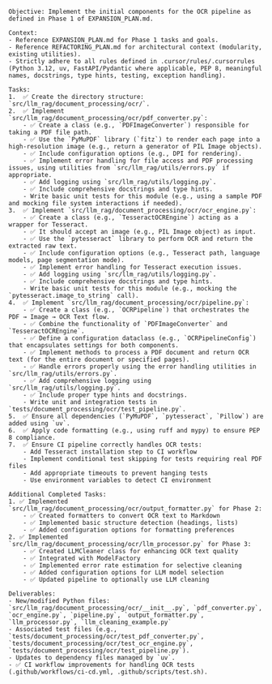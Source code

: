     Objective: Implement the initial components for the OCR pipeline as defined in Phase 1 of EXPANSION_PLAN.md.

    Context:
    - Reference EXPANSION_PLAN.md for Phase 1 tasks and goals.
    - Reference REFACTORING_PLAN.md for architectural context (modularity, existing utilities).
    - Strictly adhere to all rules defined in .cursor/rules/.cursorrules (Python 3.12, uv, FastAPI/Pydantic where applicable, PEP 8, meaningful names, docstrings, type hints, testing, exception handling).

    Tasks:
    1.  ✅ Create the directory structure: `src/llm_rag/document_processing/ocr/`.
    2.  ✅ Implement `src/llm_rag/document_processing/ocr/pdf_converter.py`:
        - ✅ Create a class (e.g., `PDFImageConverter`) responsible for taking a PDF file path.
        - ✅ Use the `PyMuPDF` library (`fitz`) to render each page into a high-resolution image (e.g., return a generator of PIL Image objects).
        - ✅ Include configuration options (e.g., DPI for rendering).
        - ✅ Implement error handling for file access and PDF processing issues, using utilities from `src/llm_rag/utils/errors.py` if appropriate.
        - ✅ Add logging using `src/llm_rag/utils/logging.py`.
        - ✅ Include comprehensive docstrings and type hints.
        - Write basic unit tests for this module (e.g., using a sample PDF and mocking file system interactions if needed).
    3.  ✅ Implement `src/llm_rag/document_processing/ocr/ocr_engine.py`:
        - ✅ Create a class (e.g., `TesseractOCREngine`) acting as a wrapper for Tesseract.
        - ✅ It should accept an image (e.g., PIL Image object) as input.
        - ✅ Use the `pytesseract` library to perform OCR and return the extracted raw text.
        - ✅ Include configuration options (e.g., Tesseract path, language models, page segmentation mode).
        - ✅ Implement error handling for Tesseract execution issues.
        - ✅ Add logging using `src/llm_rag/utils/logging.py`.
        - ✅ Include comprehensive docstrings and type hints.
        - Write basic unit tests for this module (e.g., mocking the `pytesseract.image_to_string` call).
    4.  ✅ Implement `src/llm_rag/document_processing/ocr/pipeline.py`:
        - ✅ Create a class (e.g., `OCRPipeline`) that orchestrates the PDF → Image → OCR Text flow.
        - ✅ Combine the functionality of `PDFImageConverter` and `TesseractOCREngine`.
        - ✅ Define a configuration dataclass (e.g., `OCRPipelineConfig`) that encapsulates settings for both components.
        - ✅ Implement methods to process a PDF document and return OCR text (for the entire document or specified pages).
        - ✅ Handle errors properly using the error handling utilities in `src/llm_rag/utils/errors.py`.
        - ✅ Add comprehensive logging using `src/llm_rag/utils/logging.py`.
        - ✅ Include proper type hints and docstrings.
        - Write unit and integration tests in `tests/document_processing/ocr/test_pipeline.py`.
    5.  ✅ Ensure all dependencies (`PyMuPDF`, `pytesseract`, `Pillow`) are added using `uv`.
    6.  ✅ Apply code formatting (e.g., using ruff and mypy) to ensure PEP 8 compliance.
    7.  ✅ Ensure CI pipeline correctly handles OCR tests:
        - Add Tesseract installation step to CI workflow
        - Implement conditional test skipping for tests requiring real PDF files
        - Add appropriate timeouts to prevent hanging tests
        - Use environment variables to detect CI environment

    Additional Completed Tasks:
    1. ✅ Implemented `src/llm_rag/document_processing/ocr/output_formatter.py` for Phase 2:
        - ✅ Created formatters to convert OCR text to Markdown
        - ✅ Implemented basic structure detection (headings, lists)
        - ✅ Added configuration options for formatting preferences
    2. ✅ Implemented `src/llm_rag/document_processing/ocr/llm_processor.py` for Phase 3:
        - ✅ Created LLMCleaner class for enhancing OCR text quality
        - ✅ Integrated with ModelFactory
        - ✅ Implemented error rate estimation for selective cleaning
        - ✅ Added configuration options for LLM model selection
        - ✅ Updated pipeline to optionally use LLM cleaning

    Deliverables:
    - New/modified Python files: `src/llm_rag/document_processing/ocr/__init__.py`, `pdf_converter.py`, `ocr_engine.py`, `pipeline.py`, `output_formatter.py`, `llm_processor.py`, `llm_cleaning_example.py`
    - Associated test files (e.g., `tests/document_processing/ocr/test_pdf_converter.py`, `tests/document_processing/ocr/test_ocr_engine.py`, `tests/document_processing/ocr/test_pipeline.py`).
    - Updates to dependency files managed by `uv`.
    - ✅ CI workflow improvements for handling OCR tests (.github/workflows/ci-cd.yml, .github/scripts/test.sh).
